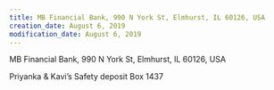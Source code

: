 ```yaml
---
title: MB Financial Bank, 990 N York St, Elmhurst, IL 60126, USA
creation_date: August 6, 2019
modification_date: August 6, 2019
---
```



MB Financial Bank, 990 N York St, Elmhurst, IL 60126, USA

Priyanka & Kavi’s Safety deposit Box 1437

